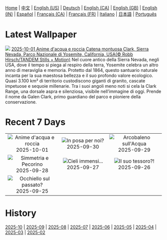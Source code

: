 [Home](../README.md) | [中文](zh-CN.md) | [English (US)](en-US.md) | [Deutsch](de-DE.md) | [English (CA)](en-CA.md) | [English (GB)](en-GB.md) | [English (IN)](en-IN.md) | [Español](es-ES.md) | [Français (CA)](fr-CA.md) | [Français (FR)](fr-FR.md) | [Italiano](it-IT.md) | [日本語](ja-JP.md) | [Português](pt-BR.md)

# Latest Wallpaper
![](https://www.bing.com/th?id=OHR.YosemiteClark_IT-IT9290949114_UHD.jpg)
[2025-10-01 Anime d'acqua e roccia Catena montuosa Clark, Sierra Nevada, Parco Nazionale di Yosemite, California, USA(© Robb Hirsch/TANDEM Stills + Motion)](https://www.bing.com/th?id=OHR.YosemiteClark_IT-IT9290949114_UHD.jpg)
Nel cuore antico della Sierra Nevada, negli USA, dove il tempo si piega al respiro della terra, Yosemite celebra un altro anno di meraviglia e memoria. Protetto dal 1864, questo santuario naturale incanta per la sua maestosa bellezza e il suo profondo valore ecologico. Quasi 3.100 km² di territorio custodiscono giganti di granito, cascate impetuose e sequoie millenarie. Tra i suoi angoli meno noti si cela la Clark Range, una dorsale aspra e silenziosa, visibile nell’immagine di oggi. Prende il nome da Galen Clark, primo guardiano del parco e pioniere della conservazione.

# Recent 7 Days
|  |  |  |
|:---:|:---:|:---:|
| ![](https://www.bing.com/th?id=OHR.YosemiteClark_IT-IT9290949114_400x240.jpg "Anime d'acqua e roccia") 2025-10-01 | ![](https://www.bing.com/th?id=OHR.EucalyptusKoala_IT-IT9137756909_400x240.jpg "In posa per noi?") 2025-09-30 | ![](https://www.bing.com/th?id=OHR.HoutenHouses_IT-IT9070932054_400x240.jpg "Arcobaleno sull'Acqua") 2025-09-29 |
| ![](https://www.bing.com/th?id=OHR.PienzaItaly_IT-IT9023162912_400x240.jpg "Simmetria e Pecorino") 2025-09-28 | ![](https://www.bing.com/th?id=OHR.TankLakes_IT-IT8921224847_400x240.jpg "Cieli immensi...") 2025-09-27 | ![](https://www.bing.com/th?id=OHR.AutumnChipmunk_IT-IT8837145822_400x240.jpg "Il suo tessoro?!") 2025-09-26 |
| ![](https://www.bing.com/th?id=OHR.FortChittorgarh_IT-IT3892899630_400x240.jpg "Occhiello sul passato?") 2025-09-25 |  |  |

# History
[2025-10](../archives/wallpaper/it-IT/w_2025_10.md) | [2025-09](../archives/wallpaper/it-IT/w_2025_09.md) | [2025-08](../archives/wallpaper/it-IT/w_2025_08.md) | [2025-07](../archives/wallpaper/it-IT/w_2025_07.md) | [2025-06](../archives/wallpaper/it-IT/w_2025_06.md) | [2025-05](../archives/wallpaper/it-IT/w_2025_05.md) | [2025-04](../archives/wallpaper/it-IT/w_2025_04.md) | [2025-03](../archives/wallpaper/it-IT/w_2025_03.md) | [2025-02](../archives/wallpaper/it-IT/w_2025_02.md)
